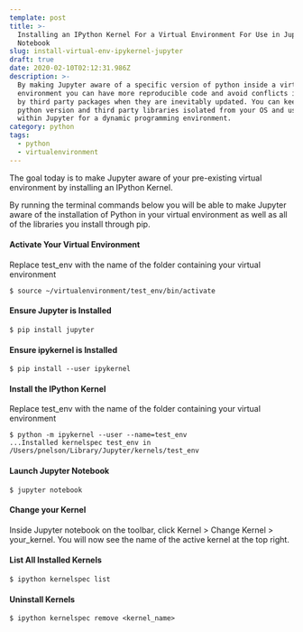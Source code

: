 ```yaml
---
template: post
title: >-
  Installing an IPython Kernel For a Virtual Environment For Use in Jupyter
  Notebook
slug: install-virtual-env-ipykernel-jupyter
draft: true
date: 2020-02-10T02:12:31.986Z
description: >-
  By making Jupyter aware of a specific version of python inside a virtual
  environment you can have more reproducible code and avoid conflicts introduced
  by third party packages when they are inevitably updated. You can keep your
  python version and third party libraries isolated from your OS and use it
  within Jupyter for a dynamic programming environment.
category: python
tags:
  - python
  - virtualenvironment
---
```

The goal today is to make Jupyter aware of your pre-existing virtual environment by installing an IPython Kernel.  

By running the terminal commands below you will be able to make Jupyter aware of the installation of Python in your virtual environment as well as all of the libraries you install through pip.

#### Activate Your Virtual Environment
Replace test_env with the name of the folder containing your virtual environment
```
$ source ~/virtualenvironment/test_env/bin/activate
```

#### Ensure Jupyter is Installed
```
$ pip install jupyter
```

#### Ensure ipykernel is Installed
```
$ pip install --user ipykernel
```

#### Install the IPython Kernel
Replace test_env with the name of the folder containing your virtual environment
```
$ python -m ipykernel --user --name=test_env
...Installed kernelspec test_env in /Users/pnelson/Library/Jupyter/kernels/test_env
```

#### Launch Jupyter Notebook
```
$ jupyter notebook
```

#### Change your Kernel
Inside Jupyter notebook on the toolbar, click Kernel > Change Kernel > your_kernel.
You will now see the name of the active kernel at the top right.  


#### List All Installed Kernels
```
$ ipython kernelspec list
```

#### Uninstall Kernels
```
$ ipython kernelspec remove <kernel_name>
```
